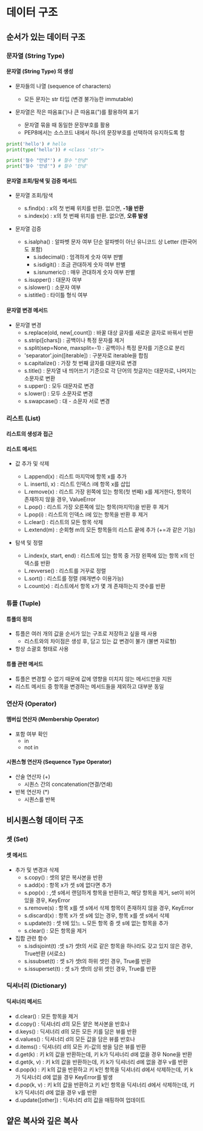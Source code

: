 # 데이터 구조


## 순서가 있는 데이터 구조

### 문자열 (String Type)

#### 문자열 (String Type) 의 생성
- 문자들의 나열 (sequence of characters)
	- 모든 문자는 str 타입 (변경 불가능한 immutable)

- 문자열은 작은 따옴표(')나 큰 따옴표(")를 활용하여 표기
	- 문자열 묶을 때 동일한 문장부호를 활용
	- PEP8에서는 소스코드 내에서 하나의 문장부호를 선택하여 유지하도록 함

```python
print('hello') # hello
print(type('hello')) # <class 'str'>

print('철수 "안녕"') # 철수 "안녕"
print("철수 '안녕'") # 철수 '안녕'
```

#### 문자열 조회/탐색 및 검증 메서드
- 문자열 조회/탐색
	- s.find(x) : x의 첫 번째 위치를 반환. 없으면, **-1을 반환**
	- s.index(x) : x의 첫 번째 위치를 반환. 없으면, **오류 발생**

- 문자열 검증
	- s.isalpha() : 알파벳 문자 여부 단순 알파벳이 아닌 유니코드 상 Letter (한국어도 포함)
		- s.isdecimal() : 엄격하게 숫자 여부 판별
		- s.isdigit() : 조금 관대하게 숫자 여부 판별
		- s.isnumeric() : 매우 관대하게 숫자 여부 판별
	- s.isupper() : 대문자 여부
	- s.islower() : 소문자 여부
	- s.istitle() : 타이틀 형식 여부

#### 문자열 변경 메서드
- 문자열 변경
	- s.replace(old, new[,count]) : 바꿀 대상 글자를 새로운 글자로 바꿔서 반환
	- s.strip([chars]) : 공백이나 특정 문자를 제거
	- s.split(sep=None, maxsplit=-1) : 공백이나 특정 문자를 기준으로 분리
	- 'separator'.join([iterable]) : 구분자로 iterable을 합침
	- s.capitalize() : 가장 첫 번째 글자를 대문자로 변경
	- s.title() : 문자열 내 띄어쓰기 기준으로 각 단어의 첫글자는 대문자로, 나머지는 소문자로 변환
	- s.upper() : 모두 대문자로 변경
	- s.lower() : 모두 소문자로 변경
	- s.swapcase() : 대 - 소문자 서로 변경



### 리스트 (List)

#### 리스트의 생성과 접근


#### 리스트 메서드

- 값 추가 및 삭제
	- L.append(x) : 리스트 마지막에 항목 x를 추가
	- L. insert(i, x) : 리스트 인덱스 i에 항목 x를 삽입
	- L.remove(x) : 리스트 가장 왼쪽에 있는 항목(첫 번째) x를 제거한다, 항목이 존재하지 않을 경우, ValueError
	- L.pop() : 리스트 가장 오른쪽에 있는 항목(마지막)을 반환 후 제거
	- L.pop(i) : 리스트의 인덱스 i에 있는 항목을 반환 후 제거
	- L.clear() : 리스트의 모든 항목 삭제
	- L.extend(m) : 순회형 m의 모든 항목들의 리스트 끝에 추가 (+=과 같은 기능)

- 탐색 및 정렬
	- L.index(x, start, end) : 리스트에 있는 항목 중 가장 왼쪽에 있는 항목 x의 인덱스를 반환
	- L.revverse() : 리스트를 거꾸로 정렬
	- L.sort() : 리스트를 정렬 (매개변수 이용가능)
	- L.count(x) : 리스트에서 항목 x가 몇 개 존재하는지 갯수를 반환



### 튜플 (Tuple)

#### 튜플의 정의
- 튜플은 여러 개의 값을 순서가 있는 구조로 저장하고 싶을 때 사용
	- 리스트와의 차이점은 생성 후, 담고 있는 값 변경이 불가 (불변 자료형)
- 항상 소괄호 형태로 사용

#### 튜플 관련 메서드

- 튜플은 변경할 수 없기 때문에 값에 영향을 미치지 않는 메서드만을 지원
- 리스트 메서드 중 항목을 변경하는 메서드들을 제외하고 대부분 동일


### 연산자 (Operator)

#### 멤버십 연산자 (Membership Operator)

- 포함 여부 확인
	- in
	- not in

#### 시퀀스형 연산자 (Sequence Type Operator)

- 산술 연산자 (+)
	- 시퀀스 간의 concatenation(연결/연쇄)
- 반복 연산자 (\*)
	- 시퀀스를 반복



## 비시퀀스형 데이터 구조

### 셋 (Set)

#### 셋 메서드

- 추가 및 변경과 삭제
	- s.copy() : 셋의 얕은 복사본을 반환
	- s.add(x) : 항목 x가 셋 s에 없다면 추가
	- s.pop(x) : ,셋 s에서 랜덤하게 항목을 반환하고, 해당 항목을 제거, set이 비어 있을 경우, KeyError
	- s.remove(s) : 항목 x를 셋 s에서 삭제 항목이 존재하지 않을 경우, KeyError
	- s.discard(x) : 항목 x가 셋 s에 있는 경우, 항목 x를 셋 s에서 삭제
	- s.update(t) : 셋 t에 있느 ㄴ모든 항목 중 셋 s에 없는 항목을 추가
	- s.clear() : 모든 항목을 제거
- 집합 관련 함수
	- s.isdisjoint(t) :셋 s가 셋t의 서로 같은 항목을 하나라도 갖고 있지 않은 경우, True반환 (서로소)
	- s.issubset(t) : 셋 s가 셋t의 하위 셋인 경우, True를 반환
	- s.issuperset(t) : 셋 s가 셋t의 상위 셋인 경우, True를 반환


### 딕셔너리 (Dictionary)


#### 딕셔너리 메서드

- d.clear() : 모든 항목을 제거
- d.copy() : 딕셔너리 d의 모든 얕은 복사본을 반호나
- d.keys() : 딕셔너리 d의 모든 모든 키를 담은 뷰를 반환
- d.values() : 딕셔너리 d의 모든 값을 담은 뷰를 반호나
- d.items() : 딕셔너리 d의 모든 키-값의 쌍을 담은 뷰를 반환
- d.get(k) : 키 k의 값을 반환하는데, 키 k가 딕셔너리 d에 없을 경우 None을 반환
- d.get(k, v) : 키 k의 값을 반환하는데, 키 k가 딕셔너리 d에 없을 경우 v를 반환
- d.pop(k) : 키 k의 값을 반환하고 키 k인 항목을 딕셔너리 d에서 삭제하는데, 키 k가 딕셔너리 d에 없을 경우 KeyError를 발생
- d.pop(k, v) : 키 k의 값을 반환하고 키 k인 항목을 딕셔너리 d에서 삭제하는데, 키 k가 딕셔너리 d에 없을 경우 v를 반환
- d.update([other]) : 딕셔너리 d의 값을 매핑하여 업데이트



## 얕은 복사와 깊은 복사


